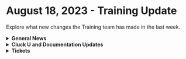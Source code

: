 # August 18, 2023 - Training Update

Explore what new changes the Training team has made in the last week.

<details>

<summary><strong>General News</strong></summary>

* Fun Fact for the week: I took my own advice from last week, played Fire Emblem on Nintendo Switch Online, and I'm just as obsessed with it as I was back in 2003. Sorry Baldur's Gate 3...
* Shout out to all the customers who gave education feedback this week! One highlight is more content on creating tasks using small sub-workflows to speed up automation building. More to come!
* [We've updated the times on our Rewst 104 \~ 106 training to give a 15-minute break between](https://calendly.com/cluck-u):
  * Mondays: Rewst 101 @ 12pm EST + Rewst 104 @ 1:15pm EST
  * Tuesdays: Rewst 102 @ 12pm EST + Rewst 105 @ 1:15pm EST
  * Wednesdays: Rewst 103 @ 12pm EST + Rewst 106 @ 1:15pm EST
  * Thursdays: ROC AMA @ 12pm EST
* Join us in our new [Cluck-U Discord channel](https://discord.com/channels/936789089703845988/1121465945295167588) if you have any questions, comments, or concerns!
* The [ROC Open Mic link has been added to the Open Mic page](../../roc-open-mics/) and included in the Navigation under "Additional Resources."

</details>

<details>

<summary><strong>Cluck U and Documentation Updates</strong></summary>

**Cluck University**

* Added the [Rewst 106 video](broken-reference).
* Added Resource and Documentation links to [Rewst 102 \~ 106 pages](../../../cluck-university/rewst-foundations/).
* Updated steps on [Rewst 104 page](broken-reference) based on feedback.

**Documentation**

* [Open Mic - August 11th Video and Page Added](../../roc-open-mics/2023-roc-open-mics/august-11th-2023-if-you-smell-what-the-roc-is-cooking.md)
* Created a [Microsoft Azure Actions Page](../../../documentation/integrations/cloud/microsoft-cloud-integration-bundle/microsoft-azure/azure-actions.md) and [Enhanced Setup instructions](../../../documentation/integrations/cloud/microsoft-cloud-integration-bundle/microsoft-azure/microsoft-azure-integration-setup.md).
* Added a new consolidated [Microsoft CSP Integration Setup page](../../../documentation/integrations/cloud/microsoft-cloud-integration-bundle/microsoft-csp/microsoft-csp-integration-setup.md).
* Consolidated the [Microsoft Graph integration setup page](../../../documentation/integrations/cloud/microsoft-cloud-integration-bundle/microsoft-graph/microsoft-graph-integration-setup.md), added an [Actions page](../../../documentation/integrations/cloud/microsoft-cloud-integration-bundle/microsoft-graph/graph-actions.md), and enhanced the [Graph Subscriptions page](../../../documentation/integrations/cloud/microsoft-cloud-integration-bundle/microsoft-graph/microsoft-graph-subscriptions.md).
* Completely reworked the [Best Practices for Microsoft Integrations](../../../documentation/integrations/cloud/microsoft-cloud-integration-bundle/authorization-best-practices.md) and [Common Issues with Microsoft Integrations pages](../../../documentation/integrations/cloud/microsoft-cloud-integration-bundle/common-issues-with-microsoft-bundle/).
* Updated the [Auvik Integration setup page](../../../documentation/integrations/rmm/auvik/auvik-integration-setup.md) and added a [Actions & Endpoints](../../../documentation/integrations/rmm/auvik/actions-and-endpoints.md) page.
* Updates and Fixes
  * Updated the top and left navigation for clarity + updated some text on the front page.
  * Updated the Rewst Powershell xml download link on the [Kaseya VSA Integration setup page](../../../documentation/integrations/rmm/kaseya-vsa/).
  * Updated [ConnectWise Manage Integration Setup](../../../documentation/integrations/psa/connectwise-manage/connectwise-integration-setup.md) and [Pod Configuration](../../../documentation/integrations/psa/connectwise-manage/pod-configuration.md) pages.
  * Update the[ Rewst Script Run file on the Datto RMM Integration Setup page](../../../documentation/integrations/rmm/datto-rmm/datto-rmm-integration-setup.md).
  * Added Auth Server Hostname information in the [Halo PSA Integration setup page](../../../documentation/integrations/psa/halopsa/halo-integration-setup.md).
  * Updated the [Organization Variables](../../../documentation/user-management/organization-variables.md) list.
  * Various spelling issues were fixed [SonicWall Integration Page](../../../documentation/integrations/security/sonicwall-nsm/sonicwall-integration-setup.md).
  * Updated [Jinja Filters page](../../../documentation/jinja/list-of-jinja-filters.md).

</details>

<details>

<summary><strong>Tickets</strong></summary>

With the ROC now using Halo for their ticketing system, this is when you should find a ticket created for you!

* [ ] A discussion with a ROC engineer that doesn't result in a fix on first discussion
* [ ] If you have a call to troubleshoot, create workflows or other ROC work
* [ ] For all onboarding or expansion work
* [ ] If a call results in a new workflow idea or request

If you'd like to manually create a ticket yourself, review the "Rewst Support" section at the bottom of this page.

</details>
